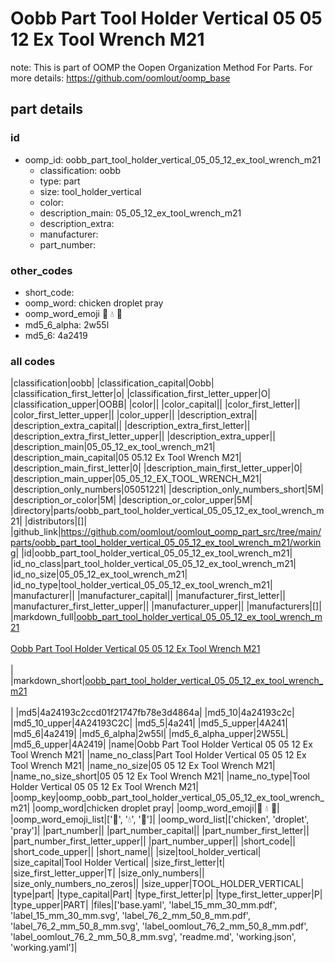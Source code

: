# Oobb Part Tool Holder Vertical 05 05 12 Ex Tool Wrench M21  

note: This is part of OOMP the Oopen Organization Method For Parts. For more details: https://github.com/oomlout/oomp_base

##  part details





### id
* oomp_id: oobb_part_tool_holder_vertical_05_05_12_ex_tool_wrench_m21
  * classification: oobb
  * type: part
  * size: tool_holder_vertical
  * color: 
  * description_main: 05_05_12_ex_tool_wrench_m21
  * description_extra: 
  * manufacturer: 
  * part_number: 

### other_codes
* short_code: 
* oomp_word: chicken droplet pray
* oomp_word_emoji :chicken: :droplet: :pray:
* md5_6_alpha: 2w55l
* md5_6: 4a2419

### all codes 
|classification|oobb|
|classification_capital|Oobb|
|classification_first_letter|o|
|classification_first_letter_upper|O|
|classification_upper|OOBB|
|color||
|color_capital||
|color_first_letter||
|color_first_letter_upper||
|color_upper||
|description_extra||
|description_extra_capital||
|description_extra_first_letter||
|description_extra_first_letter_upper||
|description_extra_upper||
|description_main|05_05_12_ex_tool_wrench_m21|
|description_main_capital|05 05.12 Ex Tool Wrench M21|
|description_main_first_letter|0|
|description_main_first_letter_upper|0|
|description_main_upper|05_05_12_EX_TOOL_WRENCH_M21|
|description_only_numbers|05051221|
|description_only_numbers_short|5M|
|description_or_color|5M|
|description_or_color_upper|5M|
|directory|parts/oobb_part_tool_holder_vertical_05_05_12_ex_tool_wrench_m21|
|distributors|[]|
|github_link|https://github.com/oomlout/oomlout_oomp_part_src/tree/main/parts/oobb_part_tool_holder_vertical_05_05_12_ex_tool_wrench_m21/working|
|id|oobb_part_tool_holder_vertical_05_05_12_ex_tool_wrench_m21|
|id_no_class|part_tool_holder_vertical_05_05_12_ex_tool_wrench_m21|
|id_no_size|05_05_12_ex_tool_wrench_m21|
|id_no_type|tool_holder_vertical_05_05_12_ex_tool_wrench_m21|
|manufacturer||
|manufacturer_capital||
|manufacturer_first_letter||
|manufacturer_first_letter_upper||
|manufacturer_upper||
|manufacturers|[]|
|markdown_full|[oobb_part_tool_holder_vertical_05_05_12_ex_tool_wrench_m21](https://github.com/oomlout/oomlout_oomp_part_src/tree/main/parts/oobb_part_tool_holder_vertical_05_05_12_ex_tool_wrench_m21/working)<br>[](https://github.com/oomlout/oomlout_oomp_part_src/tree/main/parts/oobb_part_tool_holder_vertical_05_05_12_ex_tool_wrench_m21/working)<br>[Oobb Part Tool Holder Vertical 05 05 12 Ex Tool Wrench M21](https://github.com/oomlout/oomlout_oomp_part_src/tree/main/parts/oobb_part_tool_holder_vertical_05_05_12_ex_tool_wrench_m21/working)<br><br>|
|markdown_short|[oobb_part_tool_holder_vertical_05_05_12_ex_tool_wrench_m21](https://github.com/oomlout/oomlout_oomp_part_src/tree/main/parts/oobb_part_tool_holder_vertical_05_05_12_ex_tool_wrench_m21/working)<br><br>|
|md5|4a24193c2ccd01f21747fb78e3d4864a|
|md5_10|4a24193c2c|
|md5_10_upper|4A24193C2C|
|md5_5|4a241|
|md5_5_upper|4A241|
|md5_6|4a2419|
|md5_6_alpha|2w55l|
|md5_6_alpha_upper|2W55L|
|md5_6_upper|4A2419|
|name|Oobb Part Tool Holder Vertical 05 05 12 Ex Tool Wrench M21|
|name_no_class|Part Tool Holder Vertical 05 05 12 Ex Tool Wrench M21|
|name_no_size|05 05 12 Ex Tool Wrench M21|
|name_no_size_short|05 05 12 Ex Tool Wrench M21|
|name_no_type|Tool Holder Vertical 05 05 12 Ex Tool Wrench M21|
|oomp_key|oomp_oobb_part_tool_holder_vertical_05_05_12_ex_tool_wrench_m21|
|oomp_word|chicken droplet pray|
|oomp_word_emoji|:chicken: :droplet: :pray:|
|oomp_word_emoji_list|[':chicken:', ':droplet:', ':pray:']|
|oomp_word_list|['chicken', 'droplet', 'pray']|
|part_number||
|part_number_capital||
|part_number_first_letter||
|part_number_first_letter_upper||
|part_number_upper||
|short_code||
|short_code_upper||
|short_name||
|size|tool_holder_vertical|
|size_capital|Tool Holder Vertical|
|size_first_letter|t|
|size_first_letter_upper|T|
|size_only_numbers||
|size_only_numbers_no_zeros||
|size_upper|TOOL_HOLDER_VERTICAL|
|type|part|
|type_capital|Part|
|type_first_letter|p|
|type_first_letter_upper|P|
|type_upper|PART|
|files|['base.yaml', 'label_15_mm_30_mm.pdf', 'label_15_mm_30_mm.svg', 'label_76_2_mm_50_8_mm.pdf', 'label_76_2_mm_50_8_mm.svg', 'label_oomlout_76_2_mm_50_8_mm.pdf', 'label_oomlout_76_2_mm_50_8_mm.svg', 'readme.md', 'working.json', 'working.yaml']|
